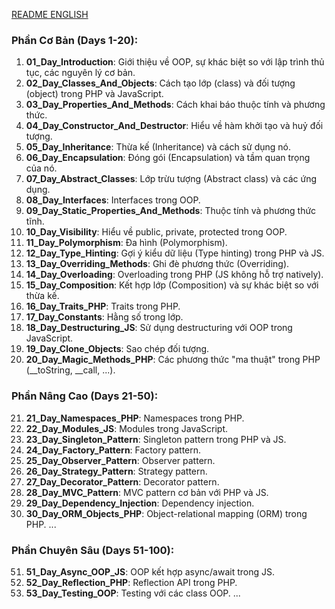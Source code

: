 [README ENGLISH](README.md)

### Phần Cơ Bản (Days 1-20):
1. **01_Day_Introduction**: Giới thiệu về OOP, sự khác biệt so với lập trình thủ tục, các nguyên lý cơ bản.
2. **02_Day_Classes_And_Objects**: Cách tạo lớp (class) và đối tượng (object) trong PHP và JavaScript.
3. **03_Day_Properties_And_Methods**: Cách khai báo thuộc tính và phương thức.
4. **04_Day_Constructor_And_Destructor**: Hiểu về hàm khởi tạo và huỷ đối tượng.
5. **05_Day_Inheritance**: Thừa kế (Inheritance) và cách sử dụng nó.
6. **06_Day_Encapsulation**: Đóng gói (Encapsulation) và tầm quan trọng của nó.
7. **07_Day_Abstract_Classes**: Lớp trừu tượng (Abstract class) và các ứng dụng.
8. **08_Day_Interfaces**: Interfaces trong OOP.
9. **09_Day_Static_Properties_And_Methods**: Thuộc tính và phương thức tĩnh.
10. **10_Day_Visibility**: Hiểu về public, private, protected trong OOP.
11. **11_Day_Polymorphism**: Đa hình (Polymorphism).
12. **12_Day_Type_Hinting**: Gợi ý kiểu dữ liệu (Type hinting) trong PHP và JS.
13. **13_Day_Overriding_Methods**: Ghi đè phương thức (Overriding).
14. **14_Day_Overloading**: Overloading trong PHP (JS không hỗ trợ natively).
15. **15_Day_Composition**: Kết hợp lớp (Composition) và sự khác biệt so với thừa kế.
16. **16_Day_Traits_PHP**: Traits trong PHP.
17. **17_Day_Constants**: Hằng số trong lớp.
18. **18_Day_Destructuring_JS**: Sử dụng destructuring với OOP trong JavaScript.
19. **19_Day_Clone_Objects**: Sao chép đối tượng.
20. **20_Day_Magic_Methods_PHP**: Các phương thức "ma thuật" trong PHP (__toString, __call, ...).

### Phần Nâng Cao (Days 21-50):
21. **21_Day_Namespaces_PHP**: Namespaces trong PHP.
22. **22_Day_Modules_JS**: Modules trong JavaScript.
23. **23_Day_Singleton_Pattern**: Singleton pattern trong PHP và JS.
24. **24_Day_Factory_Pattern**: Factory pattern.
25. **25_Day_Observer_Pattern**: Observer pattern.
26. **26_Day_Strategy_Pattern**: Strategy pattern.
27. **27_Day_Decorator_Pattern**: Decorator pattern.
28. **28_Day_MVC_Pattern**: MVC pattern cơ bản với PHP và JS.
29. **29_Day_Dependency_Injection**: Dependency injection.
30. **30_Day_ORM_Objects_PHP**: Object-relational mapping (ORM) trong PHP.
...

### Phần Chuyên Sâu (Days 51-100):
51. **51_Day_Async_OOP_JS**: OOP kết hợp async/await trong JS.
52. **52_Day_Reflection_PHP**: Reflection API trong PHP.
53. **53_Day_Testing_OOP**: Testing với các class OOP.
...
